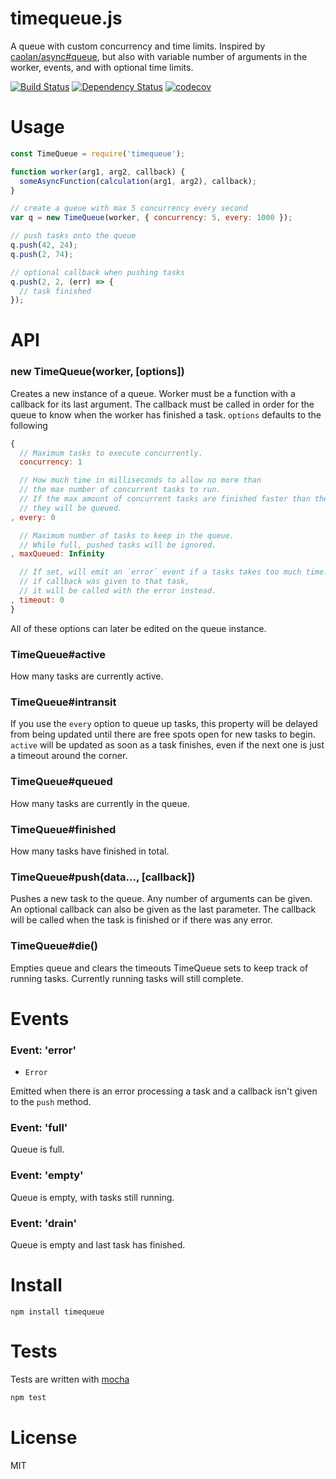 # timequeue.js

A queue with custom concurrency and time limits. Inspired by [caolan/async#queue](https://github.com/caolan/async#queue), but also with variable number of arguments in the worker, events, and with optional time limits.

[![Build Status](https://secure.travis-ci.org/fent/timequeue.js.svg)](http://travis-ci.org/fent/timequeue.js)
[![Dependency Status](https://david-dm.org/fent/timequeue.js.svg)](https://david-dm.org/fent/timequeue.js)
[![codecov](https://codecov.io/gh/fent/timequeue.js/branch/master/graph/badge.svg)](https://codecov.io/gh/fent/timequeue.js)

# Usage

```js
const TimeQueue = require('timequeue');

function worker(arg1, arg2, callback) {
  someAsyncFunction(calculation(arg1, arg2), callback);
}

// create a queue with max 5 concurrency every second
var q = new TimeQueue(worker, { concurrency: 5, every: 1000 });

// push tasks onto the queue
q.push(42, 24);
q.push(2, 74);

// optional callback when pushing tasks
q.push(2, 2, (err) => {
  // task finished
});
```


# API
### new TimeQueue(worker, [options])
Creates a new instance of a queue. Worker must be a function with a callback for its last argument. The callback must be called in order for the queue to know when the worker has finished a task. `options` defaults to the following

```js
{
  // Maximum tasks to execute concurrently.
  concurrency: 1

  // How much time in milliseconds to allow no more than
  // the max number of concurrent tasks to run.
  // If the max amount of concurrent tasks are finished faster than the limit,
  // they will be queued.
, every: 0

  // Maximum number of tasks to keep in the queue.
  // While full, pushed tasks will be ignored.
, maxQueued: Infinity

  // If set, will emit an `error` event if a tasks takes too much time.
  // if callback was given to that task,
  // it will be called with the error instead.
, timeout: 0
}
```

All of these options can later be edited on the queue instance.

### TimeQueue#active

How many tasks are currently active.

### TimeQueue#intransit

If you use the `every` option to queue up tasks, this property will be delayed from being updated until there are free spots open for new tasks to begin. `active` will be updated as soon as a task finishes, even if the next one is just a timeout around the corner.

### TimeQueue#queued

How many tasks are currently in the queue.

### TimeQueue#finished

How many tasks have finished in total.

### TimeQueue#push(data..., [callback])
Pushes a new task to the queue. Any number of arguments can be given. An optional callback can also be given as the last parameter. The callback will be called when the task is finished or if there was any error.

### TimeQueue#die()
Empties queue and clears the timeouts TimeQueue sets to keep track of running tasks. Currently running tasks will still complete.

# Events

### Event: 'error'
* `Error`

Emitted when there is an error processing a task and a callback isn't given to the `push` method.

### Event: 'full'

Queue is full.

### Event: 'empty'

Queue is empty, with tasks still running.

### Event: 'drain'

Queue is empty and last task has finished.


# Install

    npm install timequeue


# Tests
Tests are written with [mocha](https://mochajs.org)

```bash
npm test
```

# License
MIT
